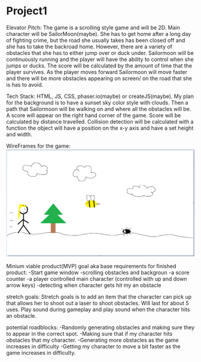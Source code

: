 # Project1

Elevator Pitch:
The game is a scrolling style game and will be 2D. Main character will be SailorMoon(maybe). She has to get home after a long day of fighting crime, but the road she usually takes has been closed off and she has to take the backroad home. However, there are a variety of obstacles that she has to either jump over or duck under. Sailormoon will be continuously running and the player will have the ability to control when she jumps or ducks. The score will be calculated by the amount of time that the player survives. As the player moves forward Sailormoon will move faster and there will be more obstacles appearing on screen/ on the road that she is has to avoid.

Tech Stack: HTML, JS, CSS, phaser.io(maybe) or createJS(maybe).
My plan for the background is to have a sunset sky color style with clouds. Then a path that Sailormoon will be walking on and where all the obstacles will be.
A score will appear on the right hand corner of the game. Score will be calculated by distance travelled.
Collision detection will be calculated with a function the object will have a position on the x-y axis and have a set height and width.

WireFrames for the game:
![gameplaydraft](./gameplaydraft.png)

Minium viable product(MVP) goal aka base requirements for finished product:
-Start game window
-scrolling obstacles and backgroun
-a score counter
-a player controlled main character (controlled with up and down arrow keys)
-detecting when character gets hit my an obstacle

stretch goals:
Stretch goals is to add an item that the character can pick up that allows her to shoot out a laser to shoot obstacles. Will last for about 5 uses.
Play sound during gameplay and play sound when the character hits an obstacle.

potential roadblocks:
-Randomly generating obstacles and making sure they to appear in the correct spot.
-Making sure that if my character hits obstacles that my character.
-Generating more obstacles as the game increases in difficulty
-Getting my character to move a bit faster as the game increases in difficulty.
